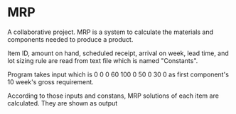 # MRP
A collaborative project. MRP is a system to calculate the materials and components needed to produce a product. 

Item ID, amount on hand, scheduled receipt, arrival on week, lead time, and lot sizing rule are read from text file which is named "Constants".

Program takes input which is 0 0 0 60 100 0 50 0 30 0 as first component's 10 week's gross requirement.

According to those inputs and constans, MRP solutions of each item are calculated. They are shown as output
